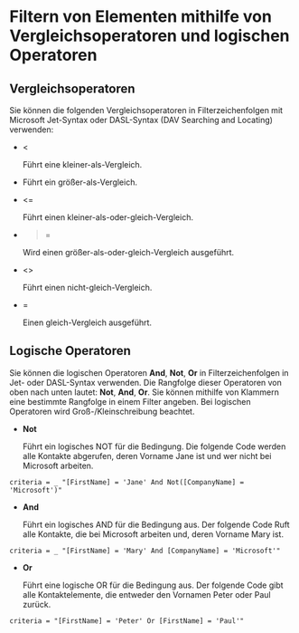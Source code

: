 
# Filtern von Elementen mithilfe von Vergleichsoperatoren und logischen Operatoren




## Vergleichsoperatoren

Sie können die folgenden Vergleichsoperatoren in Filterzeichenfolgen mit Microsoft Jet-Syntax oder DASL-Syntax (DAV Searching and Locating) verwenden:


- <
    
    Führt eine kleiner-als-Vergleich.
    
- >
    
    Führt ein größer-als-Vergleich.
    
- <=
    
    Führt einen kleiner-als-oder-gleich-Vergleich.
    
- >=
    
    Wird einen größer-als-oder-gleich-Vergleich ausgeführt.
    
- <>
    
    Führt einen nicht-gleich-Vergleich.
    
- =
    
    Einen gleich-Vergleich ausgeführt.
    

## Logische Operatoren

Sie können die logischen Operatoren  **And**, **Not**, **Or** in Filterzeichenfolgen in Jet- oder DASL-Syntax verwenden. Die Rangfolge dieser Operatoren von oben nach unten lautet: **Not**, **And**, **Or**. Sie können mithilfe von Klammern eine bestimmte Rangfolge in einem Filter angeben. Bei logischen Operatoren wird Groß-/Kleinschreibung beachtet.


-  **Not**
    
    Führt ein logisches NOT für die Bedingung. Die folgende Code werden alle Kontakte abgerufen, deren Vorname Jane ist und wer nicht bei Microsoft arbeiten.
    


  ```
  criteria = _ "[FirstName] = 'Jane' And Not([CompanyName] = 'Microsoft')"
  ```

-  **And**
    
    Führt ein logisches AND für die Bedingung aus. Der folgende Code Ruft alle Kontakte, die bei Microsoft arbeiten und, deren Vorname Mary ist.
    


  ```
  criteria = _ "[FirstName] = 'Mary' And [CompanyName] = 'Microsoft'"
  ```

-  **Or**
    
    Führt eine logische OR für die Bedingung aus. Der folgende Code gibt alle Kontaktelemente, die entweder den Vornamen Peter oder Paul zurück.
    


  ```
  criteria = "[FirstName] = 'Peter' Or [FirstName] = 'Paul'"
  ```

